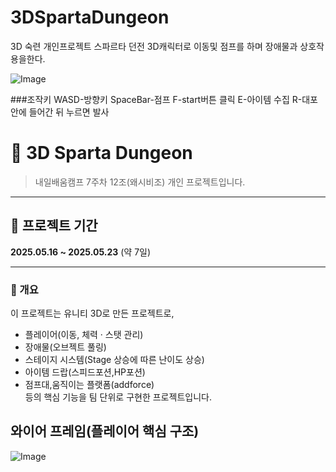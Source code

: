 # 3DSpartaDungeon
3D 숙련 개인프로젝트 스파르타 던전 3D캐릭터로 이동및 점프를 하며 장애물과 상호작용을한다.

![Image](https://github.com/user-attachments/assets/0508491c-1ad3-43d8-8e50-04c55fcf5eee)

###조작키
WASD-방향키
SpaceBar-점프
F-start버튼 클릭
E-아이템 수집
R-대포안에 들어간 뒤 누르면 발사


# 🎯 3D Sparta Dungeon
> 내일배움캠프 7주차 12조(왜시비조) 개인 프로젝트입니다.

---

## 📆 프로젝트 기간  
**2025.05.16 ~ 2025.05.23** (약 7일)

---


### 📖 개요  
이 프로젝트는 유니티 3D로 만든 프로젝트로,  
- 플레이어(이동, 체력 · 스탯 관리)  
- 장애물(오브젝트 풀링)
- 스테이지 시스템(Stage 상승에 따른 난이도 상승)  
- 아이템 드랍(스피드포션,HP포션)
- 점프대,움직이는 플랫폼(addforce)  
등의 핵심 기능을 팀 단위로 구현한 프로젝트입니다.

## 와이어 프레임(플레이어 핵심 구조)
![Image](https://github.com/user-attachments/assets/1617ecab-248c-4165-b3e3-298fc9d84c73)
